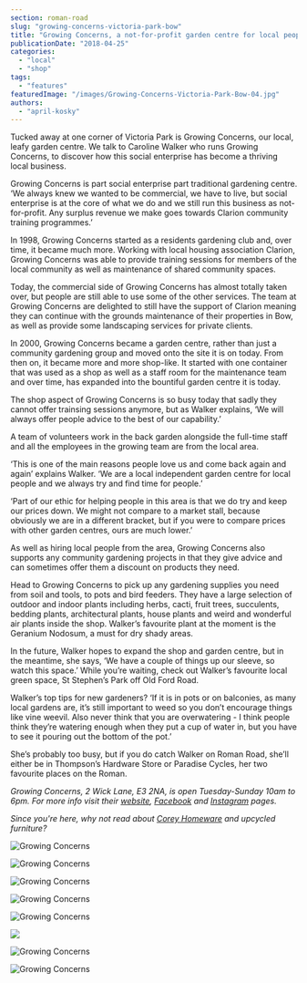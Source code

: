 ```yaml
---
section: roman-road
slug: "growing-concerns-victoria-park-bow"
title: "Growing Concerns, a not-for-profit garden centre for local people"
publicationDate: "2018-04-25"
categories: 
  - "local"
  - "shop"
tags: 
  - "features"
featuredImage: "/images/Growing-Concerns-Victoria-Park-Bow-04.jpg"
authors: 
  - "april-kosky"
---
```


Tucked away at one corner of Victoria Park is Growing Concerns, our local, leafy garden centre. We talk to Caroline Walker who runs Growing Concerns, to discover how this social enterprise has become a thriving local business.

Growing Concerns is part social enterprise part traditional gardening centre. ‘We always knew we wanted to be commercial, we have to live, but social enterprise is at the core of what we do and we still run this business as not-for-profit. Any surplus revenue we make goes towards Clarion community training programmes.’

In 1998, Growing Concerns started as a residents gardening club and, over time, it became much more. Working with local housing association Clarion, Growing Concerns was able to provide training sessions for members of the local community as well as maintenance of shared community spaces.

Today, the commercial side of Growing Concerns has almost totally taken over, but people are still able to use some of the other services. The team at Growing Concerns are delighted to still have the support of Clarion meaning they can continue with the grounds maintenance of their properties in Bow, as well as provide some landscaping services for private clients.

In 2000, Growing Concerns became a garden centre, rather than just a community gardening group and moved onto the site it is on today. From then on, it became more and more shop-like. It started with one container that was used as a shop as well as a staff room for the maintenance team and over time, has expanded into the bountiful garden centre it is today.

The shop aspect of Growing Concerns is so busy today that sadly they cannot offer trainsing sessions anymore, but as Walker explains, ‘We will always offer people advice to the best of our capability.’

A team of volunteers work in the back garden alongside the full-time staff and all the employees in the growing team are from the local area.

‘This is one of the main reasons people love us and come back again and again’ explains Walker. ‘We are a local independent garden centre for local people and we always try and find time for people.’

‘Part of our ethic for helping people in this area is that we do try and keep our prices down. We might not compare to a market stall, because obviously we are in a different bracket, but if you were to compare prices with other garden centres, ours are much lower.’

As well as hiring local people from the area, Growing Concerns also supports any community gardening projects in that they give advice and can sometimes offer them a discount on products they need.

Head to Growing Concerns to pick up any gardening supplies you need from soil and tools, to pots and bird feeders. They have a large selection of outdoor and indoor plants including herbs, cacti, fruit trees, succulents, bedding plants, architectural plants, house plants and weird and wonderful air plants inside the shop. Walker’s favourite plant at the moment is the Geranium Nodosum, a must for dry shady areas.

In the future, Walker hopes to expand the shop and garden centre, but in the meantime, she says, ‘We have a couple of things up our sleeve, so watch this space.’ While you’re waiting, check out Walker’s favourite local green space, St Stephen’s Park off Old Ford Road.

Walker’s top tips for new gardeners? ‘If it is in pots or on balconies, as many local gardens are, it’s still important to weed so you don’t encourage things like vine weevil. Also never think that you are overwatering - I think people think they’re watering enough when they put a cup of water in, but you have to see it pouring out the bottom of the pot.’

She’s probably too busy, but if you do catch Walker on Roman Road, she’ll either be in Thompson’s Hardware Store or Paradise Cycles, her two favourite places on the Roman.

_Growing Concerns, 2 Wick Lane, E3 2NA, is open Tuesday-Sunday 10am to 6pm. For more info visit their [website](https://www.growingconcerns.org/), [Facebook](https://www.facebook.com/growingconcernsonthecanal/) and [Instagram](https://www.instagram.com/growing_concerns/) pages._

_Since you're here, why not read about [Corey Homeware](https://romanroadlondon.com/corey-homeware-upcyled-furniture-interior-design-hot-desking/) and upcycled furniture?_

![Growing Concerns](/images/Growing-Concerns-Victoria-Park-Bow-01-1024x683.jpg)

![Growing Concerns](/images/Growing-Concerns-Victoria-Park-Bow-02-1024x683.jpg)

![Growing Concerns](/images/Growing-Concerns-Victoria-Park-Bow-05-1024x683.jpg)

![Growing Concerns](/images/Growing-Concerns-Victoria-Park-Bow-07-1024x683.jpg)

![Growing Concerns](/images/Growing-Concerns-Victoria-Park-Bow-06-1024x683.jpg)

![](/images/Growing-Concerns-Victoria-Park-Bow-08-1024x683.jpg)

![Growing Concerns](/images/Growing-Concerns-Victoria-Park-Bow-03-1024x683.jpg)

![Growing Concerns](/images/Growing-Concerns-Victoria-Park-Bow-bird-feeders-683x1024.jpg)


